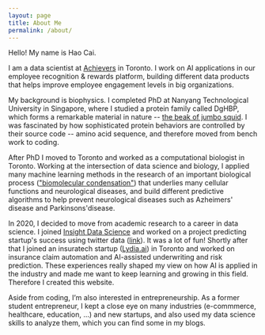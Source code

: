 ```yaml
---
layout: page
title: About Me
permalink: /about/
---
```


Hello! My name is Hao Cai.

I am a data scientist at [Achievers](https://www.achievers.com) in Toronto. I work on AI applications in our employee recognition & rewards platform, building different data products that helps improve employee engagement levels in big organizations.

My background is biophysics. I completed PhD at Nanyang Technological University in Singapore, where I studied a protein family called DgHBP, which forms a remarkable material in nature -- [the beak of jumbo squid](https://www.ntu.edu.sg/home/ali.miserez/Nonmineral.html). I was fascinated by how sophisticated protein behaviors are controlled by their source code -- amino acid sequence, and therefore moved from bench work to coding.

After PhD I moved to Toronto and worked as a computational biologist in Toronto. Working at the intersection of data science and biology, I applied many machine learning methods in the research of an important biological process (["biomolecular condensation"](https://en.wikipedia.org/wiki/Biomolecular_condensate#:~:text=Biomolecular%20condensates%20are%20a%20class,controlled%20by%20a%20bounding%20membrane.)) that underlies many cellular functions and neurological diseases, and build different predictive algorithms to help prevent neurological diseases such as Azheimers' disease and Parkinsons'disease.

In 2020, I decided to move from academic research to a career in data science. I joined [Insight Data Science](https://insightfellows.com/) and worked on a project predicting startup's success using twitter data ([link](https://github.com/haocai1992/insight_project)). It was a lot of fun! Shortly after that I joined an insuratech startup ([Lydia.ai](https://www.lydia.ai/)) in Toronto and worked on insurance claim automation and AI-assisted underwriting and risk prediction. These experiences really shaped my view on how AI is applied in the industry and made me want to keep learning and growing in this field. Therefore I created this website.

Aside from coding, I’m also interested in entrepreneurship. As a former student entrepreneur, I kept a close eye on many industries (e-commmerce, healthcare, education, ...) and new startups, and also used my data science skills to analyze them, which you can find some in my blogs.